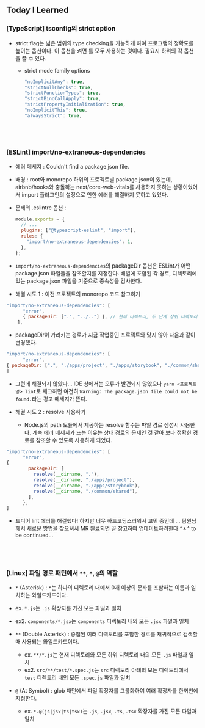 ## Today I Learned

### [TypeScript] tsconfig의 strict option

- strict flag는 넓은 범위의 type checking을 가능하게 하여 프로그램의 정확도를 높이는 옵션이다. 이 옵션을 켜면 <strict mode family options>를 모두 사용하는 것이다. 필요시 하위의 각 옵션을 끌 수 있다.
  - strict mode family options
    ```typescript
    "noImplicitAny": true,
    "strictNullChecks": true,
    "strictFunctionTypes": true,
    "strictBindCallApply": true,
    "strictPropertyInitialization": true,
    "noImplicitThis": true,
    "alwaysStrict": true,
    ```

## <br />

### [ESLint] import/no-extraneous-dependencies

- 에러 메세지 : Couldn't find a package.json file.
- 배경 : root와 monorepo 하위의 프로젝트별 package.json이 있는데, airbnb/hooks와 충돌하는 next/core-web-vitals를 사용하지 못하는 상황이었어서 import 플러그인의 설정으로 인한 에러를 해결하지 못하고 있었다.

- 문제의 .eslintrc 옵션 :

  ```javascript
  module.exports = {
    // ...
    plugins: ["@typescript-eslint", "import"],
    rules: {
      "import/no-extraneous-dependencies": 1,
    },
  };
  ```

- `import/no-extraneous-dependencies`의 packageDir 옵션은 ESLint가 어떤 package.json 파일들을 참조할지를 지정한다. 배열에 포함된 각 경로, 디렉토리에 있는 package.json 파일을 기준으로 종속성을 검사한다.

- 해결 시도 1 : 이전 프로젝트의 monorepo 코드 참고하기

```javascript
"import/no-extraneous-dependencies": [
      "error",
      { packageDir: [".", "../.."] }, // 현재 디렉토리, 두 단계 상위 디렉토리 (모노레포에서의 루트)
    ],
```

- packageDir이 가리키는 경로가 지금 작업중인 프로젝트와 맞지 않아 다음과 같이 변경했다.

```javascript
"import/no-extraneous-dependencies": [
      "error",
{ packageDir: [".", "./apps/project", "./apps/storybook", "./common/shared"] }
]
```

- 그런데 해결되지 않았다... IDE 상에서는 오류가 발견되지 않았으나 `yarn <프로젝트명> lint`로 체크하면 여전히 `Warning: The package.json file could not be found.`라는 경고 메세지가 뜬다.

- 해결 시도 2 : resolve 사용하기
  - Node.js의 path 모듈에서 제공하는 resolve 함수는 파일 경로 생성시 사용한다. 계속 에러 메세지가 뜨는 이유는 상대 경로의 문제인 것 같아 보다 정확한 경로를 참조할 수 있도록 사용하게 되었다.

```javascript
"import/no-extraneous-dependencies": [
      "error",
{
        packageDir: [
          resolve(__dirname, "."),
          resolve(__dirname, "./apps/project"),
          resolve(__dirname, "./apps/storybook"),
          resolve(__dirname, "./common/shared"),
        ],
      },
]
```

- 드디어 lint 에러를 해결했다! 하지만 너무 하드코딩스러워서 고민 중인데 ... 팀원님께서 새로운 방법을 찾으셔서 MR 완료되면 곧 참고하여 업데이트하려한다 ^ㅅ^ to be continued...

## <br />

### [Linux] 파일 경로 패턴에서 `**`, `*`, `@`의 역할

- `*` (Asterisk) : `*`는 하나의 디렉토리 내에서 0개 이상의 문자를 포함하는 이름과 일치하는 와일드카드이다.
- ex. `*.js`는 `.js` 확장자를 가진 모든 파일과 일치
- ex2. `components/*.jsx`는 `components` 디렉토리 내의 모든 `.jsx` 파일과 일치

- `**` (Double Asterisk) : 중첩된 여러 디렉토리를 포함한 경로를 재귀적으로 검색할 때 사용되는 와일드카드이다.

  - ex. `**/*.js`는 현재 디렉토리와 모든 하위 디렉토리 내의 모든 `.js` 파일과 일치
  - ex2. `src/**/test/*.spec.js`는 `src` 디렉토리 아래의 모든 디렉토리에서 `test` 디렉토리 내의 모든 `.spec.js` 파일과 일치

- `@` (At Symbol) : glob 패턴에서 파일 확장자를 그룹화하여 여러 확장자를 한꺼번에 지정한다.
  - ex. `*.@(js|jsx|ts|tsx)`는 `.js`, `.jsx`, `.ts`, `.tsx` 확장자를 가진 모든 파일과 일치
